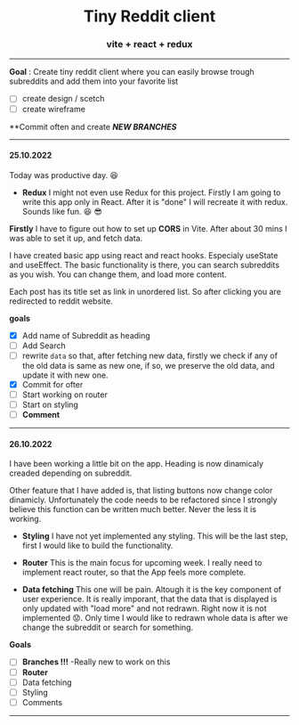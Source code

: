# <center>Tiny Reddit client</center>
### <center>vite + react + redux</center>
---
**Goal** : Create tiny reddit client where you can easily browse trough subreddits and add them into your favorite list

- [ ] create design / scetch
- [ ] create wireframe

**Commit often and create ***NEW BRANCHES***

---
#### 25.10.2022

Today was productive day. :satisfied:

- **Redux**
  I might not even use Redux for this project. Firstly I am going to write this app only in React. After it is "done" I will recreate it with redux. Sounds like fun. :laughing: :sunglasses:

**Firstly** I have to figure out how to set up **CORS** in Vite. After about 30 mins I was able to set it up, and fetch data.

I have created basic app using react and react hooks. Especialy useState and useEffect.
The basic functionality is there, you can search subreddits as you wish. You can change them, and load more content.

Each post has its title set as link in unordered list. So after clicking you are redirected to reddit website.

**goals**
- [x] Add name of Subreddit as heading
- [ ] Add Search
- [ ] rewrite <code>data</code> so that, after fetching new data, firstly we check if any of the old data is same as new one, if so, we preserve the old data, and update it with new one.
- [x] Commit for ofter
- [ ] Start working on router
- [ ] Start on styling
- [ ] **Comment**

---
#### 26.10.2022

I have been working a little bit on the app. Heading is now dinamicaly creaded depending on subreddit.

Other feature that I have added is, that listing buttons now change color dinamicly. Unfortunately the code needs to be refactored since I strongly believe this function can be written much better. Never the less it is working.

- **Styling**
  I have not yet implemented any styling. This will be the last step, first I would like to build the functionality.

- **Router**
  This is the main focus for upcoming week. I really need to implement react router, so that the App feels more complete. 

- **Data fetching**
  This one will be pain. Altough it is the key component of user experience. It is really imporant, that the data that is displayed is only updated with "load more" and not redrawn. Right now it is not implemented :worried:. Only time I would like to redrawn whole data is after we change the subreddit or search for something.

**Goals**
- [ ] **Branches !!!** -Really new to work on this
- [ ] **Router**
- [ ] Data fetching
- [ ] Styling
- [ ] Comments

---